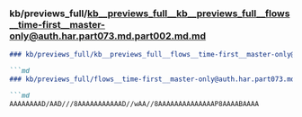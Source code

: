 ### kb/previews_full/kb__previews_full__kb__previews_full__flows__time-first__master-only@auth.har.part073.md.part002.md.md

```md
### kb/previews_full/kb__previews_full__flows__time-first__master-only@auth.har.part073.md.part002.md

```md
### kb/previews_full/flows__time-first__master-only@auth.har.part073.md (part 002)

```md
AAAAAAAAD/AAD///8AAAAAAAAAAAD//wAA//8AAAAAAAAAAAAAAP8AAAABAAAA
```

```

```

```
